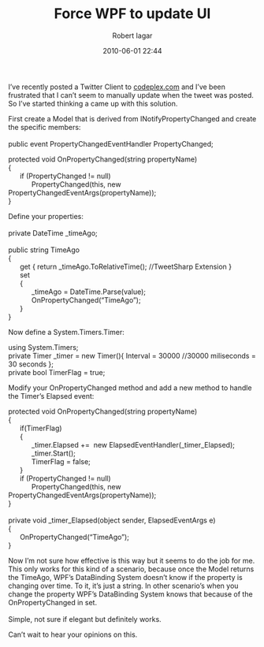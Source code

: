 ﻿---
layout: post
title: Force WPF to update UI
date: 2010-06-01 22:44
author: "Robert Iagar"
comments: true
tags: [Design, WPF]
---
<p>I’ve recently posted a Twitter Client to <a href="http://twitby.codeplex.com">codeplex.com</a> and I’ve been frustrated that I can’t seem to manually update when the tweet was posted. So I’ve started thinking a came up with this solution.</p> <a name='more'></a>  <p>First create a Model that is derived from INotifyPropertyChanged and create the specific members:    <br />    <br />public event PropertyChangedEventHandler PropertyChanged;</p>  <p>protected void OnPropertyChanged(string propertyName)    <br />{     <br />      if (PropertyChanged != null)     <br />            PropertyChanged(this, new PropertyChangedEventArgs(propertyName));     <br />}</p>  <p>Define your properties:  <br />    <br />private DateTime _timeAgo;     <br />    <br />public string TimeAgo     <br />{     <br />      get { return _timeAgo.ToRelativeTime(); //TweetSharp Extension }     <br />      set     <br />      {     <br />            _timeAgo = DateTime.Parse(value);     <br />            OnPropertyChanged(“TimeAgo”);     <br />      }     <br />}</p>  <p>Now define a System.Timers.Timer:</p>  <p>using System.Timers;    <br />private Timer _timer = new Timer(){ Interval = 30000 //30000 miliseconds = 30 seconds };     <br />private bool TimerFlag = true;</p>  <p>Modify your OnPropertyChanged method and add a new method to handle the Timer’s Elapsed event:</p>  <p>protected void OnPropertyChanged(string propertyName)    <br />{     <br />      if(TimerFlag)     <br />      {     <br />            _timer.Elapsed +=  new ElapsedEventHandler(_timer_Elapsed);     <br />            _timer.Start();              <br />            TimerFlag = false;     <br />      }     <br />      if (PropertyChanged != null)     <br />            PropertyChanged(this, new PropertyChangedEventArgs(propertyName));     <br />}     <br />    <br />private void _timer_Elapsed(object sender, ElapsedEventArgs e)     <br />{     <br />      OnPropertyChanged(“TimeAgo”);     <br />}</p>  <p>Now I’m not sure how effective is this way but it seems to do the job for me. This only works for this kind of a scenario, because once the Model returns the TimeAgo, WPF’s DataBinding System doesn’t know if the property is changing over time. To it, it’s just a string. In other scenario’s when you change the property WPF’s DataBinding System knows that because of the OnPropertyChanged in set.    <br />    <br />Simple, not sure if elegant but definitely works.</p>  <p>Can’t wait to hear your opinions on this.</p>
